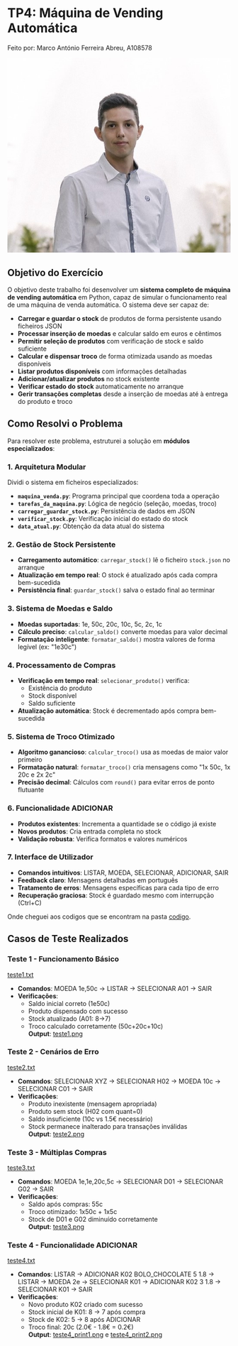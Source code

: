 # TP4: Máquina de Vending Automática
Feito por:
Marco António Ferreira Abreu, A108578

![image_alt](https://github.com/MarcoAbreu11/PLC2025/blob/main/Imagem/minha_imagem.jpg?raw=true)

## **Objetivo do Exercício**

O objetivo deste trabalho foi desenvolver um **sistema completo de máquina de vending automática** em Python, capaz de simular o funcionamento real de uma máquina de venda automática. O sistema deve ser capaz de:

- **Carregar e guardar o stock** de produtos de forma persistente usando ficheiros JSON
- **Processar inserção de moedas** e calcular saldo em euros e cêntimos
- **Permitir seleção de produtos** com verificação de stock e saldo suficiente
- **Calcular e dispensar troco** de forma otimizada usando as moedas disponíveis
- **Listar produtos disponíveis** com informações detalhadas
- **Adicionar/atualizar produtos** no stock existente
- **Verificar estado do stock** automaticamente no arranque
- **Gerir transações completas** desde a inserção de moedas até à entrega do produto e troco

## **Como Resolvi o Problema**

Para resolver este problema, estruturei a solução em **módulos especializados**:

### 1. **Arquitetura Modular**
Dividi o sistema em ficheiros especializados:
- **`maquina_venda.py`**: Programa principal que coordena toda a operação
- **`tarefas_da_maquina.py`**: Lógica de negócio (seleção, moedas, troco)
- **`carregar_guardar_stock.py`**: Persistência de dados em JSON
- **`verificar_stock.py`**: Verificação inicial do estado do stock
- **`data_atual.py`**: Obtenção da data atual do sistema

### 2. **Gestão de Stock Persistente**
- **Carregamento automático**: `carregar_stock()` lê o ficheiro `stock.json` no arranque
- **Atualização em tempo real**: O stock é atualizado após cada compra bem-sucedida
- **Persistência final**: `guardar_stock()` salva o estado final ao terminar

### 3. **Sistema de Moedas e Saldo**
- **Moedas suportadas**: 1e, 50c, 20c, 10c, 5c, 2c, 1c
- **Cálculo preciso**: `calcular_saldo()` converte moedas para valor decimal
- **Formatação inteligente**: `formatar_saldo()` mostra valores de forma legível (ex: "1e30c")

### 4. **Processamento de Compras**
- **Verificação em tempo real**: `selecionar_produto()` verifica:
  - Existência do produto
  - Stock disponível
  - Saldo suficiente
- **Atualização automática**: Stock é decrementado após compra bem-sucedida

### 5. **Sistema de Troco Otimizado**
- **Algoritmo ganancioso**: `calcular_troco()` usa as moedas de maior valor primeiro
- **Formatação natural**: `formatar_troco()` cria mensagens como "1x 50c, 1x 20c e 2x 2c"
- **Precisão decimal**: Cálculos com `round()` para evitar erros de ponto flutuante

### 6. **Funcionalidade ADICIONAR**
- **Produtos existentes**: Incrementa a quantidade se o código já existe
- **Novos produtos**: Cria entrada completa no stock
- **Validação robusta**: Verifica formatos e valores numéricos

### 7. **Interface de Utilizador**
- **Comandos intuitivos**: LISTAR, MOEDA, SELECIONAR, ADICIONAR, SAIR
- **Feedback claro**: Mensagens detalhadas em português
- **Tratamento de erros**: Mensagens específicas para cada tipo de erro
- **Recuperação graciosa**: Stock é guardado mesmo com interrupção (Ctrl+C)

Onde cheguei aos codigos que se encontram na pasta [codigo](https://github.com/MarcoAbreu11/PLC2025/tree/main/TP4/codigo).

## **Casos de Teste Realizados**

### **Teste 1 - Funcionamento Básico**  
[teste1.txt](Testes/teste1.txt)  
- **Comandos**: MOEDA 1e,50c → LISTAR → SELECIONAR A01 → SAIR  
- **Verificações**:   
  - Saldo inicial correto (1e50c)  
  - Produto dispensado com sucesso  
  - Stock atualizado (A01: 8→7)  
  - Troco calculado corretamente (50c+20c+10c)  
**Output**: [teste1.png](Testes/teste1.png)

### **Teste 2 - Cenários de Erro**  
[teste2.txt](Testes/teste2.txt)  
- **Comandos**: SELECIONAR XYZ → SELECIONAR H02 → MOEDA 10c → SELECIONAR C01 → SAIR  
- **Verificações**:  
  - Produto inexistente (mensagem apropriada)  
  - Produto sem stock (H02 com quant=0)  
  - Saldo insuficiente (10c vs 1.5€ necessário)  
  - Stock permanece inalterado para transações inválidas  
**Output**: [teste2.png](Testes/teste2.png)

### **Teste 3 - Múltiplas Compras**  
[teste3.txt](Testes/teste3.txt)  
- **Comandos**: MOEDA 1e,1e,20c,5c → SELECIONAR D01 → SELECIONAR G02 → SAIR  
- **Verificações**:  
  - Saldo após compras: 55c  
  - Troco otimizado: 1x50c + 1x5c  
  - Stock de D01 e G02 diminuído corretamente  
**Output**: [teste3.png](Testes/teste3.png)

### **Teste 4 - Funcionalidade ADICIONAR**  
[teste4.txt](Testes/teste4.txt)  
- **Comandos**: LISTAR → ADICIONAR K02 BOLO_CHOCOLATE 5 1.8 → LISTAR → MOEDA 2e → SELECIONAR K01 → ADICIONAR K02 3 1.8 → SELECIONAR K01 → SAIR  
- **Verificações**:  
  - Novo produto K02 criado com sucesso  
  - Stock inicial de K01: 8 → 7 após compra  
  - Stock de K02: 5 → 8 após ADICIONAR  
  - Troco final: 20c (2.0€ - 1.8€ = 0.2€)  
**Output**: [teste4_print1.png](Testes/teste4_print1.png) e [teste4_print2.png](Testes/teste4_print2.png)

